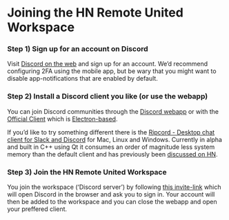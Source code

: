   <h1>Joining the HN Remote United Workspace</h1>

  <div class="entry">
    <h3 id="step-1-sign-up-for-an-account-on-discord">Step 1) Sign up for an account on Discord</h3>

<p>Visit <a href="https://discordapp.com/">Discord on the web</a> and sign up for an account. We’d recommend configuring 2FA using the mobile app, but be wary that you might want to disable app-notifications that are enabled by default.</p>

<h3 id="step-2-install-a-discord-client-you-like-or-use-the-webapp">Step 2) Install a Discord client you like (or use the webapp)</h3>

<p>You can join Discord communities through the <a href="https://discordapp.com/app">Discord webapp</a> or with the <a href="https://discordapp.com/download">Official Client</a> which is <a href="https://en.wikipedia.org/wiki/Electron_(software_framework)">Electron-based</a>.</p>

<p>If you’d like to try something different there is the <a href="https://cancel.fm/ripcord/">Ripcord - Desktop chat client for Slack and Discord</a> for Mac, Linux and Windows. Currently in alpha and built in C++ using Qt it consumes an order of magnitude less system memory than the default client and has previously been <a href="https://news.ycombinator.com/item?id=19617699">discussed on HN</a>.</p>

<h3 id="step-3-join-the-hn-remote-united-workspace">Step 3) Join the HN Remote United Workspace</h3>

<p>You join the workspace (‘Discord server’) by following <a href="https://discord.gg/2JtHmBa">this invite-link</a> which will open Discord in the browser and ask you to sign in. Your account will then be added to the workspace and you can close the webapp and open your preffered client.</p>


  </div>
</article>
